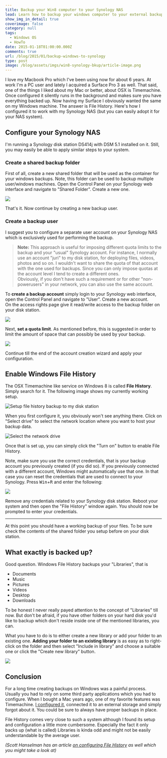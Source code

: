```yaml
---
title: Backup your Win8 computer to your Synology NAS
lead: Learn how to backup your windows computer to your external backup drive
show_img_in_detail: true
coverimage: false
category: null
tags:
  - Windows OS
  - HowTo
date: 2015-01-18T01:00:00.000Z
comments: true
url: /blog/2015/01/backup-windows-to-synology
type: post
image: /blog/assets/imgs/win8-synology-bkup/article-image.png
---
```


I love my Macbook Pro which I've been using now for about 6 years. At work I'm a PC user and lately I acquired a Surface Pro 3 as well. That said, one of the things I liked about my Mac or better, about OSX is Timemachine. Once configured it silently runs in the background and makes sure you have everything backed up. Now having my Surface I obviously wanted the same on my Windows machine. The answer is File History. Here's how I configured it to work with my Synology NAS (but you can easily adopt it for your NAS system).


## Configure your Synology NAS

I'm running a Synology disk station DS414j with DSM 5.1 installed on it. Still, you may easily be able to apply similar steps to your system.

### Create a shared backup folder

First of all, create a new shared folder that will be used as the container for your windows backups. Note, this folder can be used to backup multiple user/windows machines. Open the Control Panel on your Synology web interface and navigate to "Shared Folder". Create a new one.

![](/blog/assets/imgs/win8-synology-bkup/sharedfolder_setup.png)

That's it. Now continue by creating a new backup user.

### Create a backup user

I suggest you to configure a separate user account on your Synology NAS which is exclusively used for performing the backup.

> **Note:** This approach is useful for imposing different quota limits to the backup and your "usual" Synology account. For instance, I normally use an account "juri" to my disk station, for deploying files, videos, photos and so on. I wouldn't want to share the quota of that account with the one used for backups. Since you can only impose quotas at the account level I tend to create a different ones.  
> Obviously, if you don't have such a requirement or for other "non-powerusers" in your network, you can also use the same account.

To **create a backup account** simply login to your Synology web interface, open the Control Panel and navigate to "User". Create a new account.  
On the access rights page give it read/write access to the backup folder on your disk station.

![](/blog/assets/imgs/win8-synology-bkup/useraccount_accessrights.png)

Next, **set a quota limit**. As mentioned before, this is suggested in order to limit the amount of space that can possibly be used by your backup.

![](/blog/assets/imgs/win8-synology-bkup/useraccount_setquota.png)

Continue till the end of the account creation wizard and apply your configuration.

## Enable Windows File History

The OSX Timemachine like service on Windows 8 is called **File History**. Simply search for it. The following image shows my currently working setup.

![Setup file history backup to my disk station](/blog/assets/imgs/win8-synology-bkup/filehistory_setup.png)

When you first configure it, you obviously won't see anything there. Click on "Select drive" to select the network location where you want to host your backup data.

![Select the network drive](/blog/assets/imgs/win8-synology-bkup/filehistory_selectlocation.png)

Once that is set up, you can simply click the "Turn on" button to enable File History.

Note, make sure you use the correct credentials, that is your backup account you previously created (if you did so). If you previously connected with a different account, Windows might automatically use that one. In that case you can reset the credentials that are used to connect to your Synology. Press <kbd>Win</kbd>+<kbd>R</kbd> and enter the following:

![](/blog/assets/imgs/win8-synology-bkup/storedcredentials.png)

Remove any credentials related to your Synology disk station. Reboot your system and then open the "File History" window again. You should now be prompted to enter your credentials.

---

At this point you should have a working backup of your files. To be sure check the contents of the shared folder you setup before on your disk station.

## What exactly is backed up?

Good question. Windows File History backups your "Libraries", that is

- Documents
- Music
- Pictures
- Videos
- Desktop
- Downloads

To be honest I never really payed attention to the concept of "Libraries" till now. But don't be afraid, if you have other folders on your hard disk you'd like to backup which don't reside inside one of the mentioned libraries, you can.

What you have to do is to either create a new library or add your folder to an existing one. **Adding your folder to an existing library** is as easy as to right-click on the folder and then select "Include in library" and choose a suitable one or click the "Create new library" button.

![](/blog/assets/imgs/win8-synology-bkup/createlibrary.png)

## Conclusion

For a long time creating backups on Windows was a painful process. Usually you had to rely on some third party applications which you had to configure. When I bought a Mac years ago, one of my favorite features was Timemachine. [I configured it](/blog/2010/01/time-machine-backups-to-windows-shared/), connected it to an external storage and simply forgot about it. You could be sure to always have proper backups in place.

File History comes very close to such a system although I found its setup and configuration a little more cumbersome. Especially the fact it only backs up (what is called) Libraries is kinda odd and might not be easily understandable by the average user.

_(Scott Hanselman has an article [on configuring File History](http://www.hanselman.com/blog/Windows8Step0TurnOnContinuousBackupsViaFileHistory.aspx) as well which you might take a look at)_
